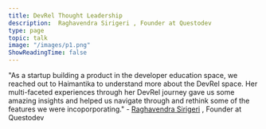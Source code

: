 ```yaml
---
title: DevRel Thought Leadership 
description:  Raghavendra Sirigeri , Founder at Questodev
type: page
topic: talk
image: "/images/p1.png"
ShowReadingTime: false
---
```

"As a startup building a product in the developer education space, we reached out to Haimantika to understand more about the DevRel space. Her multi-faceted experiences through her DevRel journey gave us some amazing insights and helped us navigate through and rethink some of the features we were incoporporating." - [Raghavendra Sirigeri](https://www.linkedin.com/in/raghavendra-sirigeri/) , Founder at Questodev